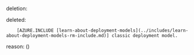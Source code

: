 deletion:

deleted:

		[AZURE.INCLUDE [learn-about-deployment-models](../includes/learn-about-deployment-models-rm-include.md)] classic deployment model.

reason: ()

